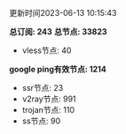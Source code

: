更新时间2023-06-13 10:15:43

**总订阅: 243**
**总节点: 33823**
- vless节点: 40

**google ping有效节点: 1214**
- ssr节点: 23
- v2ray节点: 991
- trojan节点: 110
- ss节点: 90
